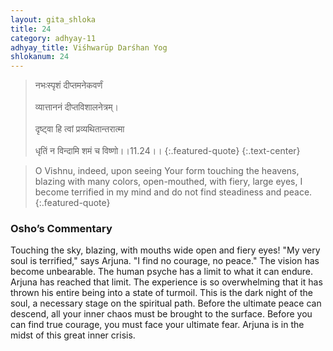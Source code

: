 ```yaml
---
layout: gita_shloka
title: 24
category: adhyay-11
adhyay_title: Viśhwarūp Darśhan Yog
shlokanum: 24
---
```


> नभःस्पृशं दीप्तमनेकवर्णं<br><br>व्यात्ताननं दीप्तविशालनेत्रम्।<br><br>दृष्ट्वा हि त्वां प्रव्यथितान्तरात्मा<br><br>धृतिं न विन्दामि शमं च विष्णो।।11.24।।
{:.featured-quote}
{:.text-center}

> O Vishnu, indeed, upon seeing Your form touching the heavens, blazing with many colors, open-mouthed, with fiery, large eyes, I become terrified in my mind and do not find steadiness and peace.
{:.featured-quote}

### Osho’s Commentary
Touching the sky, blazing, with mouths wide open and fiery eyes! "My very soul is terrified," says Arjuna. "I find no courage, no peace."
The vision has become unbearable. The human psyche has a limit to what it can endure. Arjuna has reached that limit. The experience is so overwhelming that it has thrown his entire being into a state of turmoil.
This is the dark night of the soul, a necessary stage on the spiritual path. Before the ultimate peace can descend, all your inner chaos must be brought to the surface. Before you can find true courage, you must face your ultimate fear. Arjuna is in the midst of this great inner crisis.
